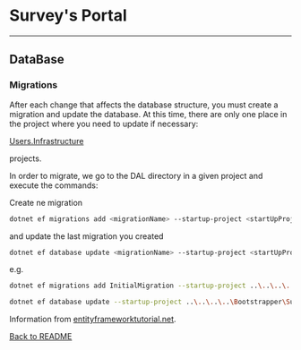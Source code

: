 Survey's Portal
================================
--------------------------------

## DataBase

### Migrations

<p>After each change that affects the database structure, you must create a migration and update the database.
At this time, there are only one place in the project where you need to update if necessary:

[Users.Infrastructure](../Backend/Modules/Users/SurveysPortal.Modules.Users.Infrastructure) 

projects.</p>
<p>In order to migrate, we go to the DAL directory in a given project and execute the commands:</p>

Create ne migration
```bash
dotnet ef migrations add <migrationName> --startup-project <startUpProjectName> --project <proejctName> --context <contextName>
```

<p>and update the last migration you created</p>

```bash
dotnet ef database update <migrationName> --startup-project <startUpProjectName> --project <proejctName> --context <contextName>
```

e.g.
```bash
dotnet ef migrations add InitialMigration --startup-project ..\..\..\..\Bootstrapper\SurveysPortal.Bootstrapper\SurveysPortal.Bootstrapper.csproj --project ..\..\SurveysPortal.Modules.Users.Infrastructure\SurveysPortal.Modules.Users.Infrastructure.csproj --context UsersDbContext
```

```bash
dotnet ef database update --startup-project ..\..\..\..\Bootstrapper\SurveysPortal.Bootstrapper\SurveysPortal.Bootstrapper.csproj --project ..\..\SurveysPortal.Modules.Users.Infrastructure\SurveysPortal.Modules.Users.Infrastructure.csproj --context UsersDbContext
```
Information from [entityframeworktutorial.net](https://www.entityframeworktutorial.net/efcore/cli-commands-for-ef-core-migration.aspx).


[Back to README](../../README.md)